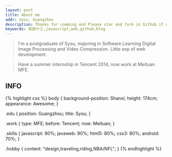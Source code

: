 ```yaml
---
layout: post
title: About me
addr: Sysu, Guangzhou
description: Thanks for comming and Please star and fork in Github if u like my blog.
keywords: 有田十三,javascript,web,github,blog
---
```


> I'm a postgraduate of Sysu, majoring in Software.Learning Digital Image Processing and Video Compression. Little exp of web development.

> Have a summer internship in Tencent 2014, now work at Meituan MFE.

INFO
----

{% highlight css %}
body {
    background-position: Shanxi;
    height: 174cm;
    appearance: Awesome;
}

.edu {
    position: Guangzhou;
    title: Sysu;
}

.work {
    type: MFE;
    before: Tencent;
    now: Meituan;
}

.skills {
    javascript: 90%;
    javaweb: 90%;
    html5: 80%;
    css3: 80%;
    android: 70%;
}

.hobby {
    content: "design,traveling,riding,NBA/NFL";
}
{% endhighlight %}


